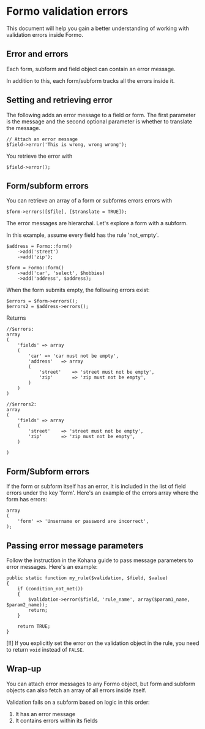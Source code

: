 # Formo validation errors

This document will help you gain a better understanding of working with validation errors inside Formo.

## Error and errors
Each form, subform and field object can contain an error message.

In addition to this, each form/subform tracks all the errors inside it.

## Setting and retrieving error
The following adds an error message to a field or form. The first parameter is the message and the second optional parameter is whether to translate the message.

	// Attach an error message
	$field->error('This is wrong, wrong wrong');

You retrieve the error with

	$field->error();

## Form/subform errors
You can retrieve an array of a form or subforms errors errors with

	$form->errors([$file], [$translate = TRUE]);

The error messages are hierarchal. Let's explore a form with a subform.

In this example, assume every field has the rule 'not_empty'.

	$address = Formo::form()
		->add('street')
		->add('zip');

	$form = Formo::form()
		->add('car', 'select', $hobbies)
		->add('address', $address);

When the form submits empty, the following errors exist:

	$errors = $form->errors();
	$errors2 = $address->errors();

Returns


	//$errors:
	array
	(
		'fields' => array
		(
			'car' => 'car must not be empty',
			'address'	=> array
			(
				'street'	=> 'street must not be empty',
				'zip'		=> 'zip must not be empty',
			)
		)
	)

	//$errors2:
	array
	(
		'fields' => array
		(
			'street'	=> 'street must not be empty',
			'zip'		=> 'zip must not be empty',
		)

	)

## Form/Subform errors

If the form or subform itself has an error, it is included in the list of field errors under the key 'form'. Here's an example of the errors array where the form has errors:

	array
	(
		'form' => 'Unsername or password are incorrect',
	);

## Passing error message parameters

Follow the instruction in the Kohana guide to pass message parameters to error messages. Here's an example:

	public static function my_rule($validation, $field, $value)
	{
		if (condition_not_met())
		{
			$validation->error($field, 'rule_name', array($param1_name, $param2_name));
			return;
		}
		
		return TRUE;
	}
	
[!!] If you explicitly set the error on the validation object in the rule, you need to return `void` instead of `FALSE`.
## Wrap-up

You can attach error messages to any Formo object, but form and subform objects can also fetch an array of all errors inside itself.

Validation fails on a subform based on logic in this order:

1. It has an error message
1. It contains errors within its fields
